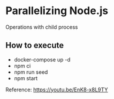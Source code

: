 # Parallelizing Node.js 

Operations with child process

## How to execute

- docker-compose up -d
- npm ci
- npm run seed
- npm start

Reference: https://youtu.be/EnK8-x8L9TY
